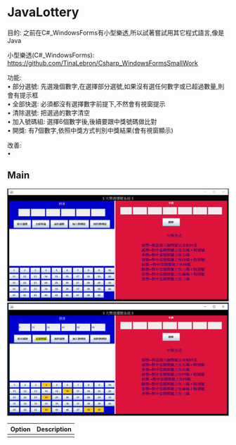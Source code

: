 # JavaLottery

目的: 之前在C#_WindowsForms有小型樂透,所以試著嘗試用其它程式語言,像是Java

小型樂透(C#_WindowsForms): https://github.com/TinaLebron/Csharp_WindowsFormsSmallWork

功能: <br/>
• 部分選號: 先選幾個數字,在選擇部分選號,如果沒有選任何數字或已超過數量,則會有提示框<br/>
• 全部快選: 必須都沒有選擇數字前提下,不然會有視窗提示<br/>
• 清除選號: 把選過的數字清空<br/>
• 加入號碼組: 選擇6個數字後,後續要跟中獎號碼做比對<br/>
• 開獎: 有7個數字,依照中獎方式判別中獎結果(會有視窗顯示)<br/>


改善: <br/>
• <br/>
 
 ## Main
 
<img src="https://github.com/TinaLebron/JavaLottery/blob/master/picture/mainScreen.PNG" width="650" />
<br/>
<img src="https://github.com/TinaLebron/JavaLottery/blob/master/picture/quickSelection.PNG" width="550" />

| Option | Description |
| ------ | ----------- |
|     | |
